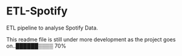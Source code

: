 # ETL-Spotify
ETL pipeline to analyse Spotify Data.

This readme file is still under more development as the project goes on..██████▒▒▒▒  70%
